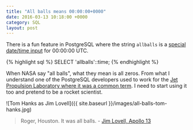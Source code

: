 ```yaml
---
title: "All balls means 00:00:00+0000"
date: 2016-03-13 10:18:00 +0000
category: SQL
layout: post
---
```

There is a fun feature in PostgreSQL where the string `allballs` is a [special date/time input](http://www.postgresql.org/docs/8.4/static/datatype-datetime.html#DATATYPE-DATETIME-SPECIAL-TABLE) for 00:00:00 UTC.

{% highlight sql %}
SELECT 'allballs'::time;
{% endhighlight %}

When NASA say "all balls", what they mean is all zeros. From what I understand one of the PostgreSQL developers used to work for the
[Jet Propulsion Laboratory where it was a common term](http://solarsystem.nasa.gov/basics/bsf2-3.php). I need to start using
it too and pretend to be a rocket scientist.

![Tom Hanks as Jim Lovell]({{ site.baseurl }}/images/all-balls-tom-hanks.jpg)

> Roger, Houston. It was all balls. - [Jim Lovell, Apollo 13](http://apollo13.spacelog.org/02:01:10:30/#log-line-177030)
